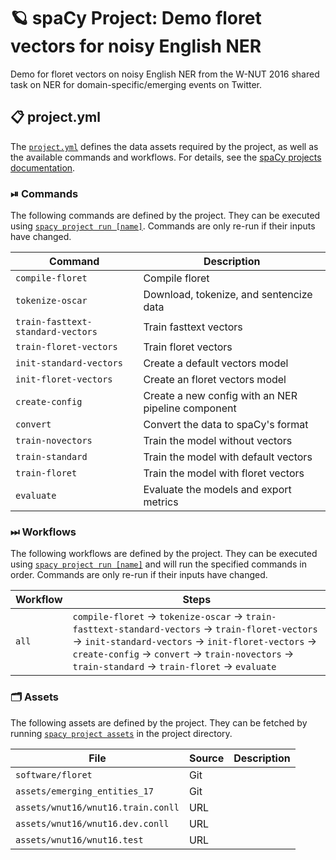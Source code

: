 <!-- SPACY PROJECT: AUTO-GENERATED DOCS START (do not remove) -->

# 🪐 spaCy Project: Demo floret vectors for noisy English NER

Demo for floret vectors on noisy English NER from the W-NUT 2016 shared task on NER for domain-specific/emerging events on Twitter.

## 📋 project.yml

The [`project.yml`](project.yml) defines the data assets required by the
project, as well as the available commands and workflows. For details, see the
[spaCy projects documentation](https://spacy.io/usage/projects).

### ⏯ Commands

The following commands are defined by the project. They
can be executed using [`spacy project run [name]`](https://spacy.io/api/cli#project-run).
Commands are only re-run if their inputs have changed.

| Command | Description |
| --- | --- |
| `compile-floret` | Compile floret |
| `tokenize-oscar` | Download, tokenize, and sentencize data |
| `train-fasttext-standard-vectors` | Train fasttext vectors |
| `train-floret-vectors` | Train floret vectors |
| `init-standard-vectors` | Create a default vectors model |
| `init-floret-vectors` | Create an floret vectors model |
| `create-config` | Create a new config with an NER pipeline component |
| `convert` | Convert the data to spaCy's format |
| `train-novectors` | Train the model without vectors |
| `train-standard` | Train the model with default vectors |
| `train-floret` | Train the model with floret vectors |
| `evaluate` | Evaluate the models and export metrics |

### ⏭ Workflows

The following workflows are defined by the project. They
can be executed using [`spacy project run [name]`](https://spacy.io/api/cli#project-run)
and will run the specified commands in order. Commands are only re-run if their
inputs have changed.

| Workflow | Steps |
| --- | --- |
| `all` | `compile-floret` &rarr; `tokenize-oscar` &rarr; `train-fasttext-standard-vectors` &rarr; `train-floret-vectors` &rarr; `init-standard-vectors` &rarr; `init-floret-vectors` &rarr; `create-config` &rarr; `convert` &rarr; `train-novectors` &rarr; `train-standard` &rarr; `train-floret` &rarr; `evaluate` |

### 🗂 Assets

The following assets are defined by the project. They can
be fetched by running [`spacy project assets`](https://spacy.io/api/cli#project-assets)
in the project directory.

| File | Source | Description |
| --- | --- | --- |
| `software/floret` | Git |  |
| `assets/emerging_entities_17` | Git |  |
| `assets/wnut16/wnut16.train.conll` | URL |  |
| `assets/wnut16/wnut16.dev.conll` | URL |  |
| `assets/wnut16/wnut16.test` | URL |  |

<!-- SPACY PROJECT: AUTO-GENERATED DOCS END (do not remove) -->
